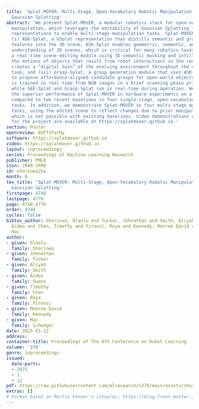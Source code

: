 ```yaml
---
title: 'Splat-MOVER: Multi-Stage, Open-Vocabulary Robotic Manipulation via Editable
  Gaussian Splatting'
abstract: 'We present Splat-MOVER, a modular robotics stack for open-vocabulary robotic
  manipulation, which leverages the editability of Gaussian Splatting (GSplat) scene
  representations to enable multi-stage manipulation tasks. Splat-MOVER consists of:
  (i) ASK-Splat, a GSplat representation that distills semantic and grasp affordance
  features into the 3D scene. ASK-Splat enables geometric, semantic, and affordance
  understanding of 3D scenes, which is critical for many robotics tasks; (ii) SEE-Splat,
  a real-time scene-editing module using 3D semantic masking and infilling to visualize
  the motions of objects that result from robot interactions in the real-world. SEE-Splat
  creates a “digital twin” of the evolving environment throughout the manipulation
  task; and (iii) Grasp-Splat, a grasp generation module that uses ASK-Splat and SEE-Splat
  to propose affordance-aligned candidate grasps for open-world objects. ASK-Splat
  is trained in real-time from RGB images in a brief scanning phase prior to operation,
  while SEE-Splat and Grasp-Splat run in real-time during operation. We demonstrate
  the superior performance of Splat-MOVER in hardware experiments on a Kinova robot
  compared to two recent baselines in four single-stage, open-vocabulary manipulation
  tasks. In addition, we demonstrate Splat-MOVER in four multi-stage manipulation
  tasks, using the edited scene to reflect changes due to prior manipulation stages,
  which is not possible with existing baselines. Video demonstrations and the code
  for the project are available at https://splatmover.github.io.'
section: Poster
openreview: 8XFT1PatHy
software: https://splatmover.github.io
video: https://splatmover.github.io
layout: inproceedings
series: Proceedings of Machine Learning Research
publisher: PMLR
issn: 2640-3498
id: shorinwa25a
month: 0
tex_title: 'Splat-MOVER: Multi-Stage, Open-Vocabulary Robotic Manipulation via Editable
  Gaussian Splatting'
firstpage: 4748
lastpage: 4770
page: 4748-4770
order: 4748
cycles: false
bibtex_author: Shorinwa, Olaolu and Tucker, Johnathan and Smith, Aliyah and Swann,
  Aiden and Chen, Timothy and Firoozi, Roya and Kennedy, Monroe David and Schwager,
  Mac
author:
- given: Olaolu
  family: Shorinwa
- given: Johnathan
  family: Tucker
- given: Aliyah
  family: Smith
- given: Aiden
  family: Swann
- given: Timothy
  family: Chen
- given: Roya
  family: Firoozi
- given: Monroe David
  family: Kennedy
- given: Mac
  family: Schwager
date: 2025-01-12
address:
container-title: Proceedings of The 8th Conference on Robot Learning
volume: '270'
genre: inproceedings
issued:
  date-parts:
  - 2025
  - 1
  - 12
pdf: https://raw.githubusercontent.com/mlresearch/v270/main/assets/shorinwa25a/shorinwa25a.pdf
extras: []
# Format based on Martin Fenner's citeproc: https://blog.front-matter.io/posts/citeproc-yaml-for-bibliographies/
---
```

